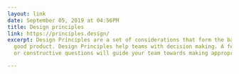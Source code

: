 ```yaml
---
layout: link
date: September 05, 2019 at 04:56PM
title: Design principles
link: https://principles.design/
excerpt: Design Principles are a set of considerations that form the basis of any
  good product. Design Principles help teams with decision making. A few simple principles
  or constructive questions will guide your team towards making appropriate decisions.

---
```

